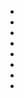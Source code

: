 

- [](5-connect)
- [](6-combine)
- [](7-post-pages)
- [](8-relation)
- [](9-action)
- [](10-axios)
- [](11-thunk)
- [](12-comments)

